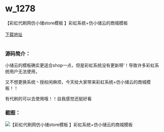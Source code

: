 # w_1278
【彩虹代刷网仿小储store模板 】彩虹系统+仿小储云的商城模板
<br/></br>
[下载地址](https://www.uuid2.com/1278.html "下载地址")
<br/></br>
<h3>源码简介：</h3>
<p>小储云的模板确实更适合shop一点，但是彩虹系统没有更新呀‘！导致许多彩虹系统用户无法使用，<p>
<p>又不想更换系统丶授权闲麻烦，今天给大家带来彩虹系统+仿小储云的商城模板！！<p>
<p>有代刷的可以去使用哦！！自我感觉还挺好看<p>
<h3>截图：</h3>
<img src="https://www.uuid2.com/wp-content/uploads/img/202107/9074d22234.png" alt="【彩虹代刷网仿小储store模板 】彩虹系统+仿小储云的商城模板">

